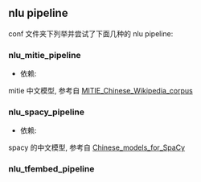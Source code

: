 ## nlu pipeline

conf 文件夹下列举并尝试了下面几种的 nlu pipeline: 

### nlu_mitie_pipeline

- 依赖:

mitie 中文模型, 参考自 [MITIE_Chinese_Wikipedia_corpus](https://github.com/howl-anderson/MITIE_Chinese_Wikipedia_corpus)		

### nlu_spacy_pipeline

- 依赖: 

spacy 的中文模型, 参考自 [Chinese_models_for_SpaCy](https://github.com/howl-anderson/Chinese_models_for_SpaCy)

### nlu_tfembed_pipeline
